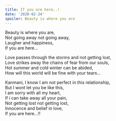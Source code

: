 ```yaml
---
title: If you are here..!
date: '2020-02-24'
spoiler: Beauty is where you are
---
```


Beauty is where you are,<br />
Not going away not going away,<br />
Laugher and happiness,<br />
If you are here...<br />

Love passes through the storms and not getting lost,<br />
Love strikes away the chains of fear from our souls,<br />
Hot summer and cold winter can be abided,<br />
How will this world will be fine with your tears...<br />

Kanmani, I know I am not perfect in this relationship,<br />
But I wont let you be like this,<br />
I am sorry with all my heart,<br />
If i can take away all your pain,<br />
Not getting lost not getting lost,<br />
Innocence and belief in love,<br />
If you are here...!!<br />
